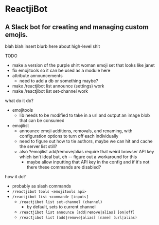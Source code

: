 # ReactjiBot
## A Slack bot for creating and managing custom emojis.

blah blah insert blurb here about high-level shit

TODO
- make a version of the purple shirt woman emoji set that looks like janet
- fix emojitools so it can be used as a module here
- attribute announcements
    - need to add a db or something maybe?
- make /reactjibot list announce (settings) work
- make /reactjibot list set-channel work

what do it do?
- emojitools
    - lib needs to be modified to take in a url and output an image blob that can be consumed
- emojilist
    - announce emoji additions, removals, and renaming, with configuration options to turn off each individually
    - need to figure out how to tie authors, maybe we can hit and cache the server list still?
    - also ?emojilist add/remove/alias require that weird browser API key which isn't ideal but, eh -- figure out a workaround for this
        - maybe allow inputting that API key in the config and if it's not there these commands are disabled?

how it do?
- probably as slash commands
- `/reactjibot tools <emojitools api>`
- `/reactjibot list <command> [inputs]`
    - `/reactjibot list set-channel (channel)`
        - by default, sets to current channel
    - `/reactjibot list announce [add|remove|alias] [on|off]`
    - `/reactjibot list [add|remove|alias] [name] (url|alias)`
